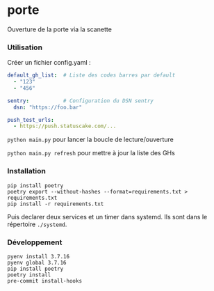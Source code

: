 # porte
Ouverture de la porte via la scanette

### Utilisation
Créer un fichier config.yaml :
```yaml
default_gh_list:  # Liste des codes barres par default
  - "123"
  - "456"

sentry:           # Configuration du DSN sentry
  dsn: "https://foo.bar"

push_test_urls:
  - https://push.statuscake.com/...
```
`python main.py` pour lancer la boucle de lecture/ouverture

`python main.py refresh` pour mettre à jour la liste des GHs

### Installation
```shell
pip install poetry
poetry export --without-hashes --format=requirements.txt > requirements.txt
pip install -r requirements.txt
```
Puis declarer deux services et un timer dans systemd. Ils sont dans le répertoire `./systemd`.

### Développement
```shell
pyenv install 3.7.16
pyenv global 3.7.16
pip install poetry
poetry install
pre-commit install-hooks
```
